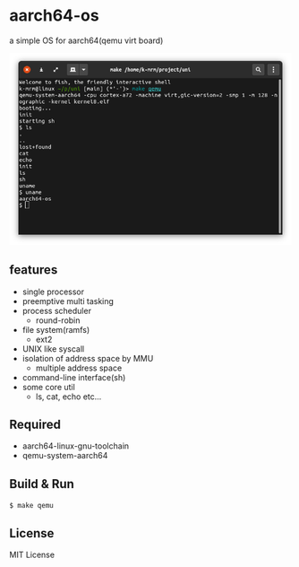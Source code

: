 # aarch64-os

a simple OS for aarch64(qemu virt board)

![sample](screenshot/shot.png)

## features
- single processor
- preemptive multi tasking
- process scheduler
  - round-robin
- file system(ramfs)
  - ext2
- UNIX like syscall
- isolation of address space by MMU
  - multiple address space
- command-line interface(sh)
- some core util
  - ls, cat, echo etc...

## Required
- aarch64-linux-gnu-toolchain
- qemu-system-aarch64

## Build & Run

```
$ make qemu
```

## License

MIT License
